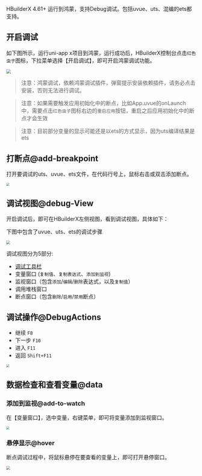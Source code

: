 HBuilderX 4.61+ 运行到鸿蒙，支持Debug调试。包括uvue、uts、混编的ets都支持。

## 开启调试

如下图所示，运行uni-app x项目到鸿蒙，运行成功后，HBuilderX控制台点击`红色虫子`图标，下拉菜单选择【开启调试】，即可开启鸿蒙调试功能。

<img src="https://web-ext-storage.dcloud.net.cn/hx/harmony/harmony-debug.png" style="zoom: 72%;" />

> 注意：鸿蒙调试，依赖鸿蒙调试插件，弹窗提示安装依赖插件，请务必点击安装，否则无法进行调试。

> 注意：如果需要触发应用初始化中的断点，比如App.uvue的onLaunch中，需要点击`红色虫子`图标右边的`重启应用`按钮，重启之后应用初始化中的断点才会生效

> 注意：目前部分变量的显示可能还是以ets的方式显示，因为uts编译结果是ets

## 打断点@add-breakpoint

打开要调试的uts、uvue、ets文件，在代码行号上，鼠标右击或双击添加断点。

<img src="https://qiniu-web-assets.dcloud.net.cn/unidoc/zh/uts-add-breakpoint.png" style="zoom: 50%;" />

## 调试视图@debug-View

开启调试后，即可在HBuilderX左侧视图，看到调试视图，具体如下：

下图中包含了uvue、uts、ets的调试步骤

<img src="https://web-ext-storage.dcloud.net.cn/hx/debug/harmony-debug.gif" style="zoom: 60%;" />

调试视图分为5部分:

- [调试工具栏](#debugactions)
- 变量窗口 (`复制值`、`复制表达式`、`添加到监视`)
- 监视窗口（包含`添加`/`编辑`/`删除`表达式，以及`复制值`）
- 调用堆栈窗口
- 断点窗口（包含`删除`/`启用`/`禁用`断点）

## 调试操作@DebugActions

- 继续 `F8`
- 下一步 `F10`
- 进入 `F11`
- 返回 `Shift+F11`

<img src="https://qiniu-web-assets.dcloud.net.cn/unidoc/zh/uts-debug-action.jpg" style="zoom: 50%;" />

## 数据检查和查看变量@data

### 添加到监视@add-to-watch

在【变量窗口】，选中变量，右键菜单，即可将变量添加到监视窗口。

<img src="https://qiniu-web-assets.dcloud.net.cn/unidoc/zh/uts-add_to_monitor.png" style="zoom: 50%;" />

### 悬停显示@hover

断点调试过程中，将鼠标悬停在要查看的变量上，即可打开悬停窗口。

<img src="https://qiniu-web-assets.dcloud.net.cn/unidoc/zh/uts-hovering_window.jpg" style="zoom: 60%;" />
